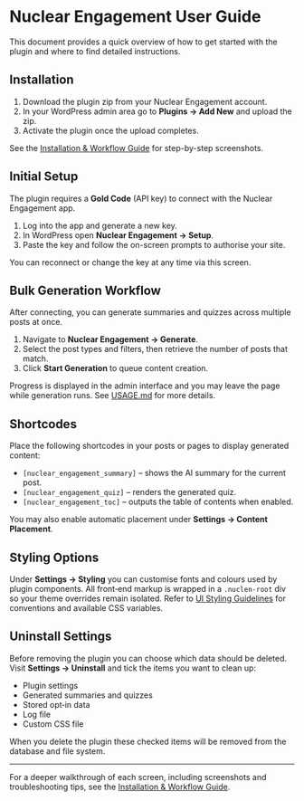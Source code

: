 # Nuclear Engagement User Guide

This document provides a quick overview of how to get started with the plugin and where to find detailed instructions.

## Installation

1. Download the plugin zip from your Nuclear Engagement account.
2. In your WordPress admin area go to **Plugins → Add New** and upload the zip.
3. Activate the plugin once the upload completes.

See the [Installation & Workflow Guide](USAGE.md) for step-by-step screenshots.

## Initial Setup

The plugin requires a **Gold Code** (API key) to connect with the Nuclear Engagement app.

1. Log into the app and generate a new key.
2. In WordPress open **Nuclear Engagement → Setup**.
3. Paste the key and follow the on-screen prompts to authorise your site.

You can reconnect or change the key at any time via this screen.

## Bulk Generation Workflow

After connecting, you can generate summaries and quizzes across multiple posts at once.

1. Navigate to **Nuclear Engagement → Generate**.
2. Select the post types and filters, then retrieve the number of posts that match.
3. Click **Start Generation** to queue content creation.

Progress is displayed in the admin interface and you may leave the page while generation runs. See [USAGE.md](USAGE.md#typical-workflow) for more details.

## Shortcodes

Place the following shortcodes in your posts or pages to display generated content:

- `[nuclear_engagement_summary]` – shows the AI summary for the current post.
- `[nuclear_engagement_quiz]` – renders the generated quiz.
- `[nuclear_engagement_toc]` – outputs the table of contents when enabled.

You may also enable automatic placement under **Settings → Content Placement**.

## Styling Options

Under **Settings → Styling** you can customise fonts and colours used by plugin components. All front‑end markup is wrapped in a `.nuclen-root` div so your theme overrides remain isolated. Refer to [UI Styling Guidelines](UI-STYLING.md) for conventions and available CSS variables.

## Uninstall Settings

Before removing the plugin you can choose which data should be deleted. Visit **Settings → Uninstall** and tick the items you want to clean up:

- Plugin settings
- Generated summaries and quizzes
- Stored opt‑in data
- Log file
- Custom CSS file

When you delete the plugin these checked items will be removed from the database and file system.

---

For a deeper walkthrough of each screen, including screenshots and troubleshooting tips, see the [Installation & Workflow Guide](USAGE.md).
